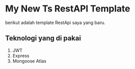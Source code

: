 # My New Ts RestAPI Template

berikut adalah template RestApi saya yang baru.

## Teknologi yang di pakai

1. JWT
2. Express
3. Mongoose Atlas
